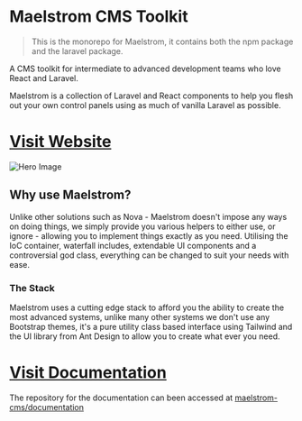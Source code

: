 # Maelstrom CMS Toolkit

> This is the monorepo for Maelstrom, it contains both the npm package and the laravel package.

A CMS toolkit for intermediate to advanced development teams who love React and Laravel.

Maelstrom is a collection of Laravel and React components to help you flesh out your own control panels using as much of vanilla Laravel as possible.

# [Visit Website](https://www.maelstrom-cms.com/)

![Hero Image](https://www.maelstrom-cms.com/hero.jpg)

## Why use Maelstrom?
Unlike other solutions such as Nova - Maelstrom doesn't impose any ways on doing things, we simply provide you various helpers to either use, or ignore - allowing you to implement things exactly as you need. Utilising the IoC container, waterfall includes, extendable UI components and a controversial god class, everything can be changed to suit your needs with ease.

### The Stack
Maelstrom uses a cutting edge stack to afford you the ability to create the most advanced systems, unlike many other systems we don't use any Bootstrap themes, it's a pure utility class based interface using Tailwind and the UI library from Ant Design to allow you to create what ever you need.


# [Visit Documentation](https://www.maelstrom-cms.com/getting-started/)

The repository for the documentation can been accessed at [maelstrom-cms/documentation](https://github.com/maelstrom-cms/documentation)

